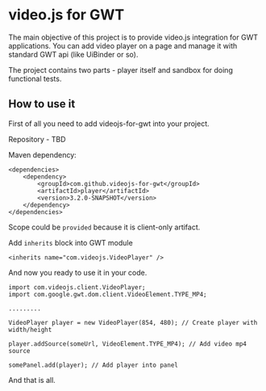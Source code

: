 video.js for GWT
=====

The main objective of this project is to provide video.js integration for GWT applications. You can add video player on a page and manage it with standard GWT api (like UiBinder or so).

The project contains two parts - player itself and sandbox for doing functional tests.

How to use it
-----

First of all you need to add videojs-for-gwt into your project.

Repository - TBD

Maven dependency:

    <dependencies>
        <dependency>
            <groupId>com.github.videojs-for-gwt</groupId>
            <artifactId>player</artifactId>
            <version>3.2.0-SNAPSHOT</version>
        </dependency>
    </dependencies>

Scope could be `provided` because it is client-only artifact.

Add `inherits` block into GWT module

    <inherits name="com.videojs.VideoPlayer" />

And now you ready to use it in your code.

    import com.videojs.client.VideoPlayer;
    import com.google.gwt.dom.client.VideoElement.TYPE_MP4;

    .........

    VideoPlayer player = new VideoPlayer(854, 480); // Create player with width/height

    player.addSource(someUrl, VideoElement.TYPE_MP4); // Add video mp4 source

    somePanel.add(player); // Add player into panel

And that is all.

